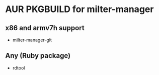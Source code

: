 AUR PKGBUILD for milter-manager
===

## x86 and armv7h support

* milter-manager-git

## Any (Ruby package)

* rdtool
